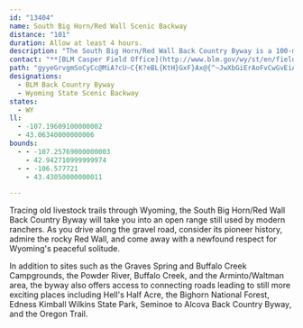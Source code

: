 ```yaml
---
id: "13404"
name: South Big Horn/Red Wall Scenic Backway
distance: "101"
duration: Allow at least 4 hours.
description: "The South Big Horn/Red Wall Back Country Byway is a 100-mile mostly gravel road that traverses the antelope-dotted prairies northwest of Casper travels up into the Big Horn Mountains, and drops back onto the prairie."
contact: "**[BLM Casper Field Office](http://www.blm.gov/wy/st/en/field_offices/Casper.html)**                                     \r\n2987 Prospector Drive                                             \r\nCasper, WY 82604                                                   \r\n307-261-7600                                                          \r\nFax: 307-261-7587                                                       "
path: "gyyeGrvgmSoCyCc@MiA?cU~C{K?eBL{KtH}GxF}Ax@{^~JwXbGiErAoFvCwGvEiAb@iPfAuc@xBmGfAeOlBeNi@qT_@uRy@gICeK~AkBj@gj@~XmCjAyTbRcP`WiTjS{EdFmr@pq@{KrL}E`GyPjXy@v@eGfDg[pSe@PiDrBwWhQkK`F}WzN_FzDuI`Fwi@~ScD`FmDfEo@XgCLyFMsSKsAMgW_Du`@{Dw\\}DmRmBuc@sDetAwD}d@sGk^sFyDy@sC_AmCsAsFeFkFsFwIcLoBqDaJeMgBeB_DeCyAs@gEyAoQ{CyQqDmBOiCe@sAc@yAmAsB{BoBeCmB_EuBsEq@iCQkBEaDT}b@OiESmCi@iBk@s@cBM}@Fu@TuL|J}EvBkCn@qDDkFSoCY_AYwGk@aAD}L~AqCXe@C_DYiMiEmHsC}EsAkWuIqK_EiCcBsDiBmC_A}AM_CLkOrCcEKyCk@mBm@wCeBwFuF_EuEq@_BMe@g@eEsCq[mAeBka@wHg|@q_@wDaCuBqCs@aC}DiQoD{MiCiScBoLy@mFaAaFmIuX_AyBcAgBcDaCwK}FiOiFmF_EsAm@}FkAgI_DqFuDcIsAsA_@oOmJoAYsBGiAh@yAhAg@Fy@YiAuAoEyG_@_AmAaGy@sCk@y@eEyDgJ}Re@cBaG_Oa@wC?mCn@aHDgAI_AsA{FiB}DyBgDo@uCGcAH{B`BgSIcI_@kBaAyCe@y@_C_BiBgCg@Uy@EyCZeM|@}DqAyD_A}F{@iG{FkA}AgM{a@aE{KwEmNeBeEsCiFm@qB{@oDaJyj@k@gEJeDn@aFbB_GpGuLj@yA`AuFLgCQsHYyCo@eEgBuDmGiKiBaFwGaXiDoJkW}|@{^mdBwI_c@qGqa@}Jup@qA_E{@mBy@sAyTkUi@_@wE}AsCkCoEeHsNuSi@cAYoA[_HOcJYwE_@sCmDiRaJ_[yAeGmA{HsBaa@_@}Yo@gLsBiNsBuKgDuNiBmFcD_GoDaFaAaAeAk@aEyAoDwB{F}EsGwDcHgFgDgBsC_AwBYsK`@}D[qHgAsBw@wBsAoAeA}DcHcBmEk@eA}@_CcA_Fq@uBkFgJ_A_AcBkAgX_PcGgGiv@w{@eLmN_CeDoAuDwEaWw@{FB_BN_BdKyd@bBiGrMw]`Pyf@rBgH~@sEf@}FfB_P`G}l@^eBhBuEb@sB?_Ac@cC_AcIIsDLsCfAsHfBiIbBeGhEiJn@aAlD_EzFeE`Ae@`AMzTJpEKbBSn@Yb@i@p@mA`A{DnA{Kn@yB^eAb@m@xBmCfDkD`AcC`A_Gh@yBt@_C~BoFdLcUhAwD|BiKhFoNjA{BbHaJfKaM~MyOfD}ChCeDt@qAlJwZx@{BhAsBnK{PnAeA~@a@fBYbACvHj@hBAbEqA`JgDlCwBnA{AlEsLfFoOxA}FfC_OjAoEjEsIhAyC~CiKv@gD]sGqCk\\{@uEyEmQmEwQm@_EcBcTyBsL?{F`Ds^nBuOt@sCvA_Ej@sBXsBAyBQuD{Fqa@a@gGIqDHmEx@qTlA_YNyFKkB[gB[mAwBgDk@kBOeAEmA?oIDsBTkARe@nAaBpGgFfBkB`@m@fBgE`@q@`N{Q`EmGrAmDx@mDXaE@gK_BiHgKe]g@_DWeEDiDx@sNX{Bh@aKj@iYh@us@?mIRcEx@gIh@mDj@}B~B}Fh@oAr@{@|AqAlCo@|HmCzHyEfJsHhEmHzHcXpKme@vAqM~BmLTy@lAeB~AsArA{Aj@wAv@sFZmDPe@V_@|BgAlB_@`BJzDlAvJz@zKTbDe@bAy@Zy@\\_BDeBEmA_@kAmEiIi@yB[aCQiCfAcP?oAYkC_C}LQqCk@{l@h@aJ`Luj@RsB~QsXnD}DlBiAnMcFxCyBhBmBjFyHnd@or@`H}J~@kAn@e@pEsCxDaDhBkD~D}O`DmNbA{Ax@Y~AQnMjA|FWxAYp]}K`W_GpM_CnPoBzOiA|DDnJl@~AGbAQbVaGlCgA~C_BzHeGbCuAnCyA`GaCxcAo[dD_Ald@iHzYqFn@S~@o@hA_C~@sClCyJ~Mii@~@kD~@sBlAsArCmAhCi@hEa@`I_BfBe@tJuDlLsG|DeE~DuFnFgI|NiS|C_FjBcEbFmP~Ky_@jCaIhBaDfEeElBmAfImElIaElDwB`FaCxCmB|BsB~KgMlBuDpAsEhC{LnAeE|AuC|CyDrCeCnAy@nDqAlEiApCmA|DyDxEaJlBmB|B_BbFsBnC_Ah`@aQzLsC~LaBtMk@bH}@|Cy@hKcH`c@oVxBg@bBSrBCxCNvFlAx@D|@b@hEvArd@|MlE|And@jQbEjBlC~@lPrC~BDbBInB_@bCaAxAaAtOaOfFmDrAe@hXeE~a@oFfEqAlAs@nBaBh@m@fJsLrCaDhC{D`CeEjAqCdKeWbDmFpJiMvDmEhDsCrBcA|Bm@bBMvF^vYlFpZfGpJd@blAcAbu@UfITpMPhx@~A`EGn_@gE|EeAbGkDrBy@vUeCxCMrFPxUxBlQ`Et^tJrBV~Cz@dJfCfHdDrj@bYlH`ExHzE~d@|`@`RtO~H`FrWfLrqCzoArc@tRfi@nVnDt@fDVvCQf_AgOjOuBdUqDjYcFro@mKvFk@vISbjAA|EKrSRnu@SlU@vJJ"
designations:
  - BLM Back Country Byway
  - Wyoming State Scenic Backway
states:
  - WY
ll:
  - -107.19609100000002
  - 43.06340000000006
bounds:
  - - -107.25769000000003
    - 42.942710999999974
  - - -106.577721
    - 43.43050000000011

---
```


<p>Tracing old livestock trails through Wyoming, the South Big Horn/Red Wall Back Country Byway will take you into an open range still used by modern ranchers. As you drive along the gravel road, consider its pioneer history, admire the rocky Red Wall, and come away with a newfound respect for Wyoming's peaceful solitude.</p>

<p>In addition to sites such as the Graves Spring and Buffalo Creek Campgrounds, the Powder River, Buffalo Creek, and the Arminto/Waltman area, the byway also offers access to connecting roads leading to still more exciting places including Hell's Half Acre, the Bighorn National Forest, Edness Kimball Wilkins State Park, Seminoe to Alcova Back Country Byway, and the Oregon Trail.</p>
